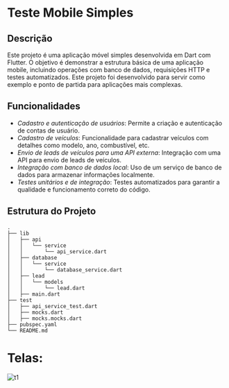 # Teste Mobile Simples

## Descrição

Este projeto é uma aplicação móvel simples desenvolvida em Dart com Flutter. O objetivo é demonstrar a estrutura básica de uma aplicação mobile, incluindo operações com banco de dados, requisições HTTP e testes automatizados. Este projeto foi desenvolvido para servir como exemplo e ponto de partida para aplicações mais complexas.

## Funcionalidades

- *Cadastro e autenticação de usuários*: Permite a criação e autenticação de contas de usuário.
- *Cadastro de veículos*: Funcionalidade para cadastrar veículos com detalhes como modelo, ano, combustível, etc.
- *Envio de leads de veículos para uma API externa*: Integração com uma API para envio de leads de veículos.
- *Integração com banco de dados local*: Uso de um serviço de banco de dados para armazenar informações localmente.
- *Testes unitários e de integração*: Testes automatizados para garantir a qualidade e funcionamento correto do código.

## Estrutura do Projeto

```plaintext
.
├── lib
│   ├── api
│   │   └── service
│   │       └── api_service.dart
│   ├── database
│   │   └── service
│   │       └── database_service.dart
│   ├── lead
│   │   └── models
│   │       └── lead.dart
│   ├── main.dart
├── test
│   ├── api_service_test.dart
│   ├── mocks.dart
│   ├── mocks.mocks.dart
├── pubspec.yaml
└── README.md
```
# Telas:
![t1](https://github.com/VHFroesVianna/teste_mobile_simples/assets/110950858/caf51f30-1334-4cca-9752-50cd948d535c)

